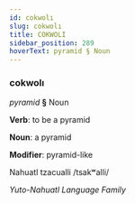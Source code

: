 ```yaml
---
id: cokwolı
slug: cokwolı
title: COKWOLI
sidebar_position: 289
hoverText: pyramid § Noun
---
```


### cokwolı

*pyramid* **§** Noun

**Verb**: to be a pyramid

**Noun**: a pyramid

**Modifier**: pyramid-like

Nahuatl tzacualli /tsakʷalli/

*Yuto-Nahuatl Language Family*